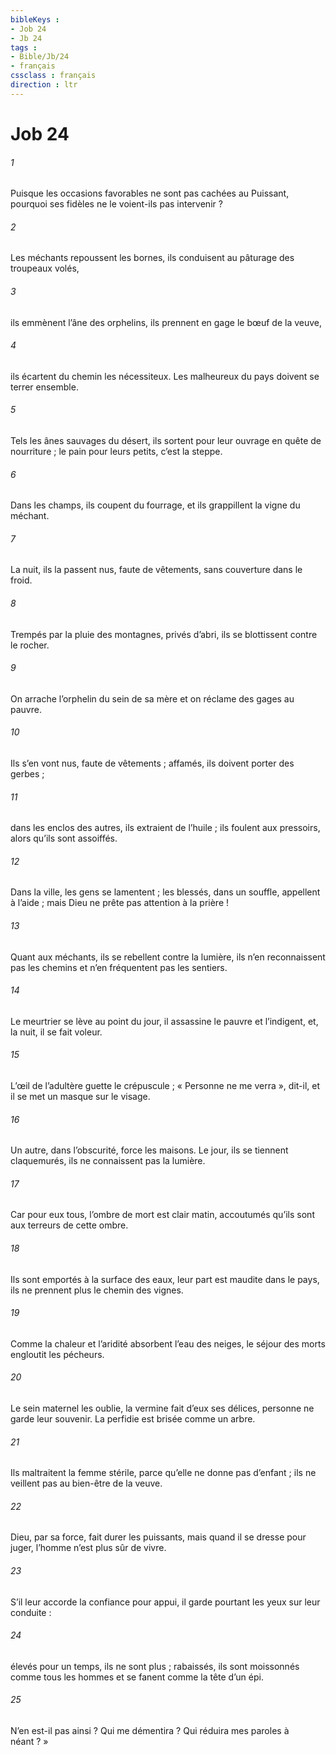 ```yaml
---
bibleKeys : 
- Job 24
- Jb 24
tags : 
- Bible/Jb/24
- français
cssclass : français
direction : ltr
---
```


# Job 24

###### 1
Puisque les occasions favorables ne sont pas cachées au Puissant,
pourquoi ses fidèles ne le voient-ils pas intervenir ?
###### 2
Les méchants repoussent les bornes,
ils conduisent au pâturage des troupeaux volés,
###### 3
ils emmènent l’âne des orphelins,
ils prennent en gage le bœuf de la veuve,
###### 4
ils écartent du chemin les nécessiteux.
Les malheureux du pays doivent se terrer ensemble.
###### 5
Tels les ânes sauvages du désert, ils sortent pour leur ouvrage
en quête de nourriture ;
le pain pour leurs petits, c’est la steppe.
###### 6
Dans les champs, ils coupent du fourrage,
et ils grappillent la vigne du méchant.
###### 7
La nuit, ils la passent nus, faute de vêtements,
sans couverture dans le froid.
###### 8
Trempés par la pluie des montagnes,
privés d’abri, ils se blottissent contre le rocher.
###### 9
On arrache l’orphelin du sein de sa mère
et on réclame des gages au pauvre.
###### 10
Ils s’en vont nus, faute de vêtements ;
affamés, ils doivent porter des gerbes ;
###### 11
dans les enclos des autres, ils extraient de l’huile ;
ils foulent aux pressoirs, alors qu’ils sont assoiffés.
###### 12
Dans la ville, les gens se lamentent ;
les blessés, dans un souffle, appellent à l’aide ;
mais Dieu ne prête pas attention à la prière !
###### 13
Quant aux méchants, ils se rebellent contre la lumière,
ils n’en reconnaissent pas les chemins
et n’en fréquentent pas les sentiers.
###### 14
Le meurtrier se lève au point du jour,
il assassine le pauvre et l’indigent,
et, la nuit, il se fait voleur.
###### 15
L’œil de l’adultère guette le crépuscule ;
« Personne ne me verra », dit-il,
et il se met un masque sur le visage.
###### 16
Un autre, dans l’obscurité, force les maisons.
Le jour, ils se tiennent claquemurés,
ils ne connaissent pas la lumière.
###### 17
Car pour eux tous, l’ombre de mort est clair matin,
accoutumés qu’ils sont aux terreurs de cette ombre.
###### 18
Ils sont emportés à la surface des eaux,
leur part est maudite dans le pays,
ils ne prennent plus le chemin des vignes.
###### 19
Comme la chaleur et l’aridité absorbent l’eau des neiges,
le séjour des morts engloutit les pécheurs.
###### 20
Le sein maternel les oublie,
la vermine fait d’eux ses délices,
personne ne garde leur souvenir.
La perfidie est brisée comme un arbre.
###### 21
Ils maltraitent la femme stérile,
parce qu’elle ne donne pas d’enfant ;
ils ne veillent pas au bien-être de la veuve.
###### 22
Dieu, par sa force, fait durer les puissants,
mais quand il se dresse pour juger,
l’homme n’est plus sûr de vivre.
###### 23
S’il leur accorde la confiance pour appui,
il garde pourtant les yeux sur leur conduite :
###### 24
élevés pour un temps, ils ne sont plus ;
rabaissés, ils sont moissonnés comme tous les hommes
et se fanent comme la tête d’un épi.
###### 25
N’en est-il pas ainsi ? Qui me démentira ?
Qui réduira mes paroles à néant ? »
